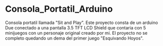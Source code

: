 # Consola_Portatil_Arduino
Consola portatil llamada "Sit and Play". Este proyecto consta de un arduino Due conectado a una pantalla 3.5 TFT LCD Shield que contaria con 5 minijuegos con un personaje original creado por mi. El proyecto no se completo quedando un dema del primer juego "Esquivando Hoyos".
